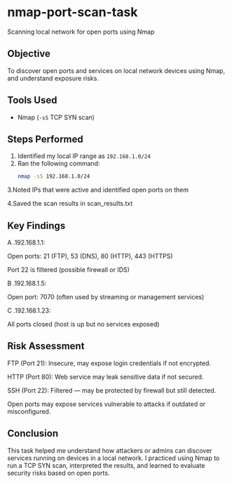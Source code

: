 # nmap-port-scan-task
Scanning local network for open ports using Nmap

## Objective
To discover open ports and services on local network devices using Nmap, and understand exposure risks.

##  Tools Used
- Nmap (`-sS` TCP SYN scan)

##  Steps Performed
1. Identified my local IP range as `192.168.1.0/24`
2. Ran the following command:
   ```bash
   nmap -sS 192.168.1.0/24

3.Noted IPs that were active and identified open ports on them

4.Saved the scan results in scan_results.txt

## Key Findings
A .192.168.1.1:

Open ports: 21 (FTP), 53 (DNS), 80 (HTTP), 443 (HTTPS)

Port 22 is filtered (possible firewall or IDS)

B .192.168.1.5:

Open port: 7070 (often used by streaming or management services)

C .192.168.1.23:

All ports closed (host is up but no services exposed)

## Risk Assessment
FTP (Port 21): Insecure, may expose login credentials if not encrypted.

HTTP (Port 80): Web service may leak sensitive data if not secured.

SSH (Port 22): Filtered — may be protected by firewall but still detected.

Open ports may expose services vulnerable to attacks if outdated or misconfigured.

## Conclusion
This task helped me understand how attackers or admins can discover services running on devices in a local network. I practiced using Nmap to run a TCP SYN scan, interpreted the results, and learned to evaluate security risks based on open ports.

